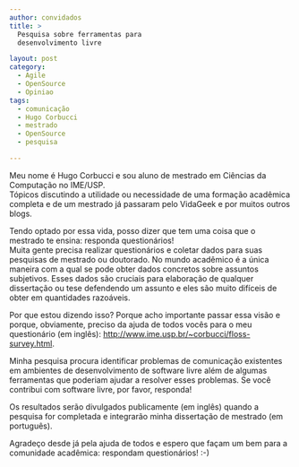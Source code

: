 ```yaml
---
author: convidados
title: >
  Pesquisa sobre ferramentas para
  desenvolvimento livre

layout: post
category:
  - Agile
  - OpenSource
  - Opiniao
tags:
  - comunicação
  - Hugo Corbucci
  - mestrado
  - OpenSource
  - pesquisa

---
```

Meu nome é Hugo Corbucci e sou aluno de mestrado em Ciências da Computação no IME/USP.  
Tópicos discutindo a utilidade ou necessidade de uma formação acadêmica completa e de um mestrado já passaram pelo VidaGeek e por muitos outros blogs.

Tendo optado por essa vida, posso dizer que tem uma coisa que o mestrado te ensina: responda questionários!  
Muita gente precisa realizar questionários e coletar dados para suas pesquisas de mestrado ou doutorado. No mundo acadêmico é a única maneira com a qual se pode obter dados concretos sobre assuntos subjetivos. Esses dados são cruciais para elaboração de qualquer dissertação ou tese defendendo um assunto e eles são muito difíceis de obter em quantidades razoáveis.

Por que estou dizendo isso? Porque acho importante passar essa visão e porque, obviamente, preciso da ajuda de todos vocês para o meu questionário (em inglês): http://www.ime.usp.br/~corbucci/floss-survey.html.

Minha pesquisa procura identificar problemas de comunicação existentes em ambientes de desenvolvimento de software livre além de algumas ferramentas que poderiam ajudar a resolver esses problemas. Se você contribui com software livre, por favor, responda!

Os resultados serão divulgados publicamente (em inglês) quando a pesquisa for completada e integrarão minha dissertação de mestrado (em português).

Agradeço desde já pela ajuda de todos e espero que façam um bem para a comunidade acadêmica: respondam questionários! :-) 



















